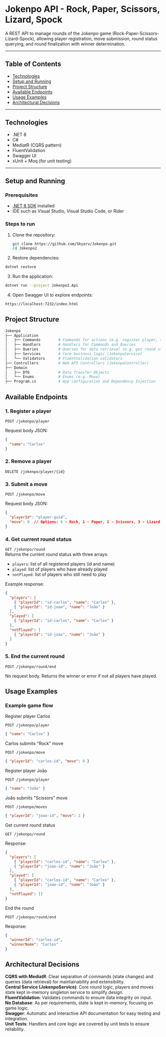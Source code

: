 # Jokenpo API - Rock, Paper, Scissors, Lizard, Spock

A REST API to manage rounds of the Jokenpo game (Rock-Paper-Scissors-Lizard-Spock), allowing player registration, move submission, round status querying, and round finalization with winner determination.

---

## Table of Contents

- [Technologies](#technologies)  
- [Setup and Running](#setup-and-running)  
- [Project Structure](#project-structure)  
- [Available Endpoints](#available-endpoints)  
- [Usage Examples](#usage-examples)  
- [Architectural Decisions](#architectural-decisions)  

---

## Technologies

- .NET 8  
- C#  
- MediatR (CQRS pattern)  
- FluentValidation  
- Swagger UI  
- xUnit + Moq (for unit testing)

---

## Setup and Running

### Prerequisites

- [.NET 8 SDK](https://dotnet.microsoft.com/en-us/download/dotnet/8.0) installed  
- IDE such as Visual Studio, Visual Studio Code, or Rider

### Steps to run

1. Clone the repository:  
   ```bash
   git clone https://github.com/Skyerv/Jokenpo.git
   cd Jokenpo2
   ```
   
2. Restore dependencies:

```bash
dotnet restore
```

3. Run the application:
```bash
dotnet run --project Jokenpo2.Api
```

4. Open Swagger UI to explore endpoints:

```bash
https://localhost:7232/index.html
```

## Project Structure
```graphql
Jokenpo
├── Application
│   ├── Commands        # Commands for actions (e.g. register player, submit move, end round)
│   ├── Handlers        # Handlers for Commands and Queries
│   ├── Queries         # Queries for data retrieval (e.g. get round status)
│   ├── Services        # Core business logic (JokenpoService)
│   └── Validators      # FluentValidation validators
├── Controllers         # Web API Controllers (JokenpoController)
├── Domain
│   ├── DTO             # Data Transfer Objects
│   └── Enums           # Enums (e.g. Move)
├── Program.cs          # App configuration and Dependency Injection
```

## Available Endpoints
### 1. Register a player
```
POST /jokenpo/player
```
Request body JSON:

```json
{
  "name": "Carlos"
}
```

### 2. Remove a player
```
DELETE /jokenpo/player/{id}
```

### 3. Submit a move
```
POST /jokenpo/move
```
Request body JSON:
```json
{
  "playerId": "player-guid",
  "move": 0  // Options: 0 - Rock, 1 - Paper, 2 - Scissors, 3 - Lizard, 4 - Spock
}
```
### 4. Get current round status  
`GET /jokenpo/round`  
Returns the current round status with three arrays:

- `players`: list of all registered players (id and name)
- `played`: list of players who have already played
- `notPlayed`: list of players who still need to play

Example response:

```json
{
  "players": [
    { "playerId": "id-carlos", "name": "Carlos" },
    { "playerId": "id-joao", "name": "João" }
  ],
  "played": [
    { "playerId": "id-carlos", "name": "Carlos" }
  ],
  "notPlayed": [
    { "playerId": "id-joao", "name": "João" }
  ]
}
```
### 5. End the current round
```
POST /jokenpo/round/end
```
No request body. Returns the winner or error if not all players have played.

## Usage Examples
### Example game flow
Register player Carlos
```
POST /jokenpo/player
```
```json
{ "name": "Carlos" }
```
Carlos submits "Rock" move
```
POST /jokenpo/move
```
```json
{ "playerId": "carlos-id", "move": 0 }
```
Register player João
```
POST /jokenpo/player
```
```json
{ "name": "João" }
```
João submits "Scissors" move
```
POST /jokenpo/moves
```
```json
{ "playerId": "joao-id", "move": 2 }
```
Get current round status
```
GET /jokenpo/round
```
Response:
```json
{
  "players": [
    { "playerId": "carlos-id", "name": "Carlos" },
    { "playerId": "joao-id", "name": "João" }
  ],
  "played": [
    { "playerId": "carlos-id", "name": "Carlos" },
    { "playerId": "joao-id", "name": "João" }
  ],
  "notPlayed": []
}
```
End the round
```
POST /jokenpo/round/end
```
Response:

```json
{
  "winnerId": "carlos-id",
  "winnerName": "Carlos"
}
```
## Architectural Decisions
**CQRS with MediatR**: Clear separation of commands (state changes) and queries (data retrieval) for maintainability and extensibility. \
**Central Service (JokenpoService)**: Core round logic, players and moves state kept in-memory singleton service to simplify design. \
**FluentValidation**: Validates commands to ensure data integrity on input. \
**No Database**: As per requirements, state is kept in-memory, focusing on game logic. \
**Swagger**: Automatic and interactive API documentation for easy testing and integration. \
**Unit Tests**: Handlers and core logic are covered by unit tests to ensure reliability. 
